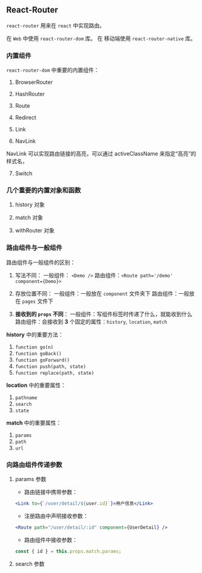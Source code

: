 ## React-Router

`react-router` 用来在 `react` 中实现路由。

在 `Web` 中使用 `react-router-dom` 库。
在 移动端使用 `react-router-native` 库。

### 内置组件

`react-router-dom` 中重要的内置组件：

1. BrowserRouter

2. HashRouter

3. Route

4. Redirect

5. Link

6. NavLink

NavLink 可以实现路由链接的高亮，可以通过 activeClassName 来指定“高亮”的样式名，

7. Switch

### 几个重要的内置对象和函数

1. history 对象

2. match 对象

3. withRouter 对象

### 路由组件与一般组件

路由组件与一般组件的区别：

1. 写法不同：
   一般组件： `<Demo />`
   路由组件：`<Route path='/demo' component={Demo}>`

2. 存放位置不同：
   一般组件：一般放在 `component` 文件夹下
   路由组件：一般放在 `pages` 文件下

3. **接收到的 `props` 不同**：
   一般组件：写组件标签时传递了什么，就能收到什么
   路由组件：会接收到 **3** 个固定的属性：`history`, `location`, `match`

**history** 中的重要方法：

1.  `function go(n)`
2.  `function goBack()`
3.  `function goForward()`
4.  `function push(path, state)`
5.  `function replace(path, state)`

**location** 中的重要属性：

1. `pathname`
2. `search`
3. `state`

**match** 中的重要属性：

1. `params`
2. `path`
3. `url`

### 向路由组件传递参数

1. params 参数

   - 路由链接中携带参数：

   ```jsx
   <Link to={`/user/detail/${user.id}`}>用户信息</Link>
   ```

   - 注册路由中声明接收参数：

   ```jsx
   <Route path="/user/detail/:id" component={UserDetail} />
   ```

   - 路由组件中接收参数：

   ```jsx
   const { id } = this.props.match.params;
   ```

2. search 参数
